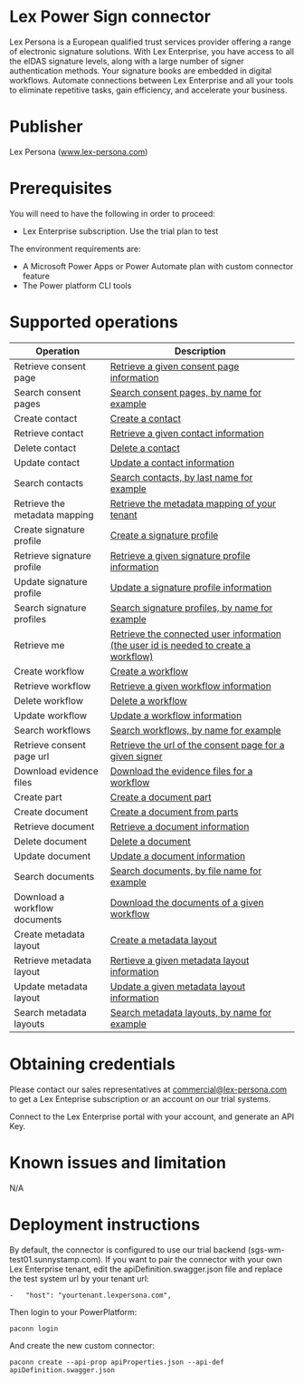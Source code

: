 # Lex Power Sign connector

Lex Persona is a European qualified trust services provider offering a range of electronic signature solutions. With Lex Enterprise, you have access to all the eIDAS signature levels, along with a large number of signer authentication methods. Your signature books are embedded in digital workflows. Automate connections between Lex Enterprise and all your tools to eliminate repetitive tasks, gain efficiency, and accelerate your business.

# Publisher

Lex Persona (www.lex-persona.com)

# Prerequisites

You will need to have the following in order to proceed:

- Lex Enterprise subscription. Use the trial plan to test

The environment requirements are:

- A Microsoft Power Apps or Power Automate plan with custom connector feature
- The Power platform CLI tools

# Supported operations

|Operation             |Description |
|----------------------|------------------------------------------------------------------------------------------------------------------------------------------|
|Retrieve consent page |[Retrieve a given consent page information](https://sgs-demo-test01.sunnystamp.com/wm-docs/api.html#retrieve-consent-page) |
|Search consent pages |[Search consent pages, by name for example](https://sgs-demo-test01.sunnystamp.com/wm-docs/api.html#search-consent-pages) |
|Create contact |[Create a contact](https://sgs-demo-test01.sunnystamp.com/wm-docs/api.html#create-contact) |
|Retrieve contact | [Retrieve a given contact information](https://sgs-demo-test01.sunnystamp.com/wm-docs/api.html#retrieve-contact) |
|Delete contact |[Delete a contact](https://sgs-demo-test01.sunnystamp.com/wm-docs/api.html#delete-contact) |
|Update contact |[Update a contact information](https://sgs-demo-test01.sunnystamp.com/wm-docs/api.html#update-contact) |
|Search contacts |[Search contacts, by last name for example](https://sgs-demo-test01.sunnystamp.com/wm-docs/api.html#search-contacts) |
|Retrieve the metadata mapping |[Retrieve the metadata mapping of your tenant](https://sgs-demo-test01.sunnystamp.com/wm-docs/api.html#retrieve-metadata-mapping) |
|Create signature profile |[Create a signature profile](https://sgs-demo-test01.sunnystamp.com/wm-docs/api.html#create-signature-profile) |
|Retrieve signature profile |[Retrieve a given signature profile information](https://sgs-demo-test01.sunnystamp.com/wm-docs/api.html#retrieve-signature-profile) |
|Update signature profile |[Update a signature profile information](https://sgs-demo-test01.sunnystamp.com/wm-docs/api.html#update-signature-profile) |
|Search signature profiles |[Search signature profiles, by name for example](https://sgs-demo-test01.sunnystamp.com/wm-docs/api.html#search-signature-profiles) |
|Retrieve me |[Retrieve the connected user information (the user id is needed to create a workflow)](https://sgs-demo-test01.sunnystamp.com/wm-docs/api.html#retrieve-me) |
|Create workflow  |[Create a workflow](https://sgs-demo-test01.sunnystamp.com/wm-docs/api.html#create-workflow) |
|Retrieve workflow |[Retrieve a given workflow information](https://sgs-demo-test01.sunnystamp.com/wm-docs/api.html#retrieve-workflow) |
|Delete workflow |[Delete a workflow](https://sgs-demo-test01.sunnystamp.com/wm-docs/api.html#delete-workflow) |
|Update workflow|[Update a workflow information](https://sgs-demo-test01.sunnystamp.com/wm-docs/api.html#update-workflow) |
|Search workflows |[Search workflows, by name for example](https://sgs-demo-test01.sunnystamp.com/wm-docs/api.html#search-workflows) |
|Retrieve consent page url |[Retrieve the url of the consent page for a given signer](https://sgs-demo-test01.sunnystamp.com/wm-docs/api.html#create-workflow-invite) |
|Download evidence files |[Download the evidence files for a workflow](https://sgs-demo-test01.sunnystamp.com/wm-docs/api.html#download-evidence-files) |
|Create part |[Create a document part](https://sgs-demo-test01.sunnystamp.com/wm-docs/api.html#create-parts) |
|Create document | [Create a document from parts](https://sgs-demo-test01.sunnystamp.com/wm-docs/api.html#create-document) |
|Retrieve document |[Retrieve a document information](https://sgs-demo-test01.sunnystamp.com/wm-docs/api.html#retrieve-document) |
|Delete document |[Delete a document](https://sgs-demo-test01.sunnystamp.com/wm-docs/api.html#delete-document) |
|Update document |[Update a document information](https://sgs-demo-test01.sunnystamp.com/wm-docs/api.html#update-document) |
|Search documents |[Search documents, by file name for example](https://sgs-demo-test01.sunnystamp.com/wm-docs/api.html#search-documents) |
|Download a workflow documents |[Download the documents of a given workflow](https://sgs-demo-test01.sunnystamp.com/wm-docs/api.html#download-workflow-documents)
|Create metadata layout |[Create a metadata layout](https://sgs-demo-test01.sunnystamp.com/wm-docs/api.html#create-layout) |
|Retrieve metadata layout |[Rertieve a given metadata layout information](https://sgs-demo-test01.sunnystamp.com/wm-docs/api.html#retrieve-layout) |
|Update metadata layout |[Update a given metadata layout information](https://sgs-demo-test01.sunnystamp.com/wm-docs/api.html#update-layout) |
|Search metadata layouts |[Search metadata layouts, by name for example](https://sgs-demo-test01.sunnystamp.com/wm-docs/api.html#search-layouts) |

# Obtaining credentials

Please contact our sales representatives at commercial@lex-persona.com to get a Lex Enteprise subscription or an account on our trial systems.

Connect to the Lex Enterprise portal with your account, and generate an API Key.

# Known issues and limitation

N/A

# Deployment instructions

By default, the connector is configured to use our trial backend (sgs-wm-test01.sunnystamp.com). If you want to pair the connector with your own Lex Enterprise tenant, edit the apiDefinition.swagger.json file and replace the test system url by your tenant url:

    -   "host": "yourtenant.lexpersona.com",

Then login to your PowerPlatform:

    paconn login

And create the new custom connector:

    paconn create --api-prop apiProperties.json --api-def apiDefinition.swagger.json











